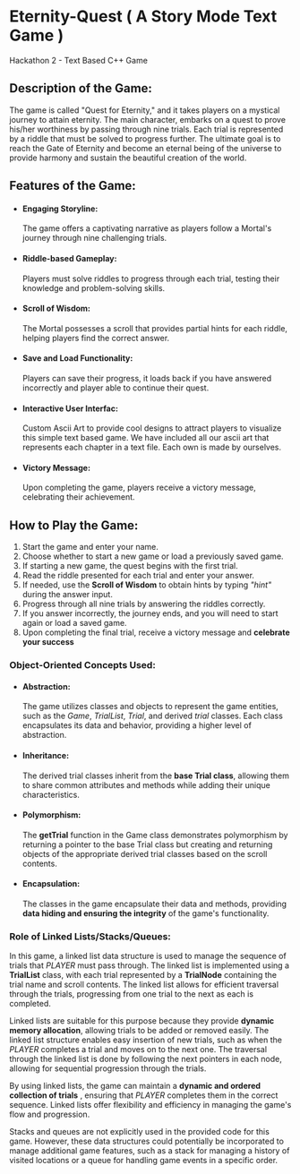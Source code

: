 # Eternity-Quest ( A Story Mode Text Game )
Hackathon 2 - Text Based C++ Game 


## Description of the Game:
The game is called "Quest for Eternity," and it takes players on a mystical journey to attain eternity. The main character, embarks on a quest to prove his/her worthiness by passing through nine trials. Each trial is represented by a riddle that must be solved to progress further. The ultimate goal is to reach the Gate of Eternity and become an eternal being of the universe to provide harmony and sustain the beautiful creation of the world.

## Features of the Game:

- ####  Engaging Storyline:
  The game offers a captivating narrative as players follow a Mortal's journey through nine challenging trials.
- #### Riddle-based Gameplay:
  Players must solve riddles to progress through each trial, testing their knowledge and problem-solving skills.
- #### Scroll of Wisdom:
  The Mortal possesses a scroll that provides partial hints for each riddle, helping players find the correct answer.
- #### Save and Load Functionality:
  Players can save their progress, it loads back if you have answered incorrectly and player able to continue their quest.
- #### Interactive User Interfac:
  Custom Ascii Art to provide cool designs to attract players to visualize this simple text based game. We have included
  all our ascii art that represents each chapter in a text file. Each own is made by ourselves.
- #### Victory Message:
  Upon completing the game, players receive a victory message, celebrating their achievement.

## How to Play the Game:

1. Start the game and enter your name.
2. Choose whether to start a new game or load a previously saved game.
3. If starting a new game, the quest begins with the first trial.
4. Read the riddle presented for each trial and enter your answer.
5. If needed, use the **Scroll of Wisdom** to obtain hints by typing *"hint"* during the answer input.
6. Progress through all nine trials by answering the riddles correctly.
7. If you answer incorrectly, the journey ends, and you will need to start again or load a saved game.
8. Upon completing the final trial, receive a victory message and **celebrate your success**


### Object-Oriented Concepts Used:

- #### Abstraction:
  The game utilizes classes and objects to represent the game entities, such as the *Game*, *TrialList*, *Trial*, and derived *trial* classes. Each class 
  encapsulates its data and behavior, providing a higher level of abstraction.
  
- #### Inheritance:
  The derived trial classes inherit from the **base Trial class**, allowing them to share common attributes and methods while adding their unique 
  characteristics.
  
- #### Polymorphism:
  The **getTrial** function in the Game class demonstrates polymorphism by returning a pointer to the base Trial class but creating and returning objects 
  of the appropriate derived trial classes based on the scroll contents.
  
- #### Encapsulation:
  The classes in the game encapsulate their data and methods, providing **data hiding and ensuring the integrity** of the game's functionality.


### Role of Linked Lists/Stacks/Queues:

In this game, a linked list data structure is used to manage the sequence of trials that *PLAYER* must pass through. The linked list is implemented using a **TrialList** class, with each trial represented by a **TrialNode** containing the trial name and scroll contents. The linked list allows for efficient traversal through the trials, progressing from one trial to the next as each is completed.

Linked lists are suitable for this purpose because they provide **dynamic memory allocation**, allowing trials to be added or removed easily. The linked list structure enables easy insertion of new trials, such as when the *PLAYER* completes a trial and moves on to the next one. The traversal through the linked list is done by following the next pointers in each node, allowing for sequential progression through the trials.

By using linked lists, the game can maintain a **dynamic and ordered collection of trials** , ensuring that *PLAYER* completes them in the correct sequence. Linked lists offer flexibility and efficiency in managing the game's flow and progression.

Stacks and queues are not explicitly used in the provided code for this game. However, these data structures could potentially be incorporated to manage additional game features, such as a stack for managing a history of visited locations or a queue for handling game events in a specific order.






